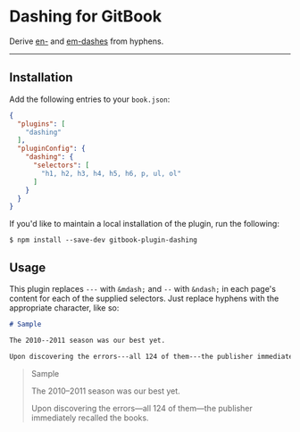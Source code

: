 # Dashing for GitBook

Derive [en-](http://www.thepunctuationguide.com/en-dash.html) and [em-dashes](http://www.thepunctuationguide.com/em-dash.html) from hyphens.

---

## Installation

Add the following entries to your `book.json`:

```json
{
  "plugins": [
    "dashing"
  ],
  "pluginConfig": {
    "dashing": {
      "selectors": [
        "h1, h2, h3, h4, h5, h6, p, ul, ol"
      ]
    }
  }
}
```

If you'd like to maintain a local installation of the plugin, run the following:

```
$ npm install --save-dev gitbook-plugin-dashing
```

## Usage

This plugin replaces `---` with `&mdash;` and `--` with `&ndash;` in each page's content for each of the supplied selectors. Just replace hyphens with the appropriate character, like so:

```markdown
# Sample

The 2010--2011 season was our best yet.

Upon discovering the errors---all 124 of them---the publisher immediately recalled the books.
```

> Sample
>
> The 2010–2011 season was our best yet.
>
> Upon discovering the errors—all 124 of them—the publisher immediately recalled the books.
